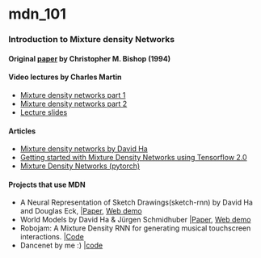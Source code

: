 <h1>mdn_101</h1>
<h3>Introduction to Mixture density Networks</h3>


<h4>Original <a href="https://publications.aston.ac.uk/id/eprint/373/1/NCRG_94_004.pdf">paper</a>
 by Christopher M. Bishop (1994)</h4>

<h4>Video lectures by Charles Martin</h4>

<ul>
	<li><a href="https://www.youtube.com/watch?v=9rhXwR2cNiE">Mixture density networks part 1</a></li>
	<li><a href="https://www.youtube.com/watch?v=ARB4qdGQxSA&t=1158s">Mixture density networks part 2</a></li>
	<li><a href="https://www.uio.no/studier/emner/matnat/ifi/IN5490/h18/lecture-slides/mixture-density-networks.pdf">Lecture slides</a></li>
</ul>


<h4>Articles</h4>

<ul>
	<li><a href="http://blog.otoro.net/2015/11/24/mixture-density-networks-with-tensorflow/">Mixture density networks by David Ha</a></li>
	<li><a href="https://medium.com/@katnoria/getting-started-with-mixture-density-networks-using-tensorflow-2-0-5dbee2f4d15b">Getting started with Mixture Density Networks using Tensorflow 2.0</a></li>
	<li><a href="https://mikedusenberry.com/mixture-density-networks">Mixture Density Networks (pytorch)</a></li>
</ul>


<h4>Projects that use MDN</h4>
<ul>
	<li>A Neural Representation of Sketch Drawings(sketch-rnn) by David Ha and Douglas Eck, |<a href="https://arxiv.org/abs/1704.03477">Paper</a>, <a href="https://magenta.tensorflow.org/assets/sketch_rnn_demo/index.html">Web demo</a></li>
	<li>World Models by David Ha & Jürgen Schmidhuber |<a href="https://arxiv.org/abs/1803.10122">Paper</a>, <a href="http://worldmodels.github.io">Web demo</a></li>
	<li>Robojam: A Mixture Density RNN for generating musical touchscreen interactions. |<a href="https://github.com/cpmpercussion/robojam">Code</a></li>
	<li>Dancenet by me :) |<a href="http://github.com/jsn5/dancenet">code</a></li>
</ul>



